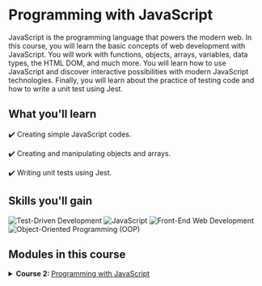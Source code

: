# Programming with JavaScript

JavaScript is the programming language that powers the modern web. In this course, you will learn the basic concepts of web development with JavaScript. You will work with functions, objects, arrays, variables, data types, the HTML DOM, and much more. You will learn how to use JavaScript and discover interactive possibilities with modern JavaScript technologies. Finally, you will learn about the practice of testing code and how to write a unit test using Jest.

## What you'll learn

✔️ Creating simple JavaScript codes.

✔️ Creating and manipulating objects and arrays.

✔️ Writing unit tests using Jest.

## Skills you'll gain

![Test-Driven Development](https://img.shields.io/badge/Test--Driven%20Development-Skill-red)
![JavaScript](https://img.shields.io/badge/JavaScript-Skill-yellow)
![Front-End Web Development](https://img.shields.io/badge/Front--End%20Web%20Development-Skill-blue)
![Object-Oriented Programming (OOP)](<https://img.shields.io/badge/Object--Oriented%20Programming%20(OOP)-Skill-green>)

## Modules in this course

<details>
<summary><b>Course 2: </b> <a href="https://www.coursera.org/learn/programming-with-javascript?specialization=meta-front-end-developer" target="_blank">Programming with JavaScript</a>
</summary>

### Module 1: Introduction to JavaScript

In this module, you are introduced to JavaScript. You'll learn why JavaScript is so integral to software development. And you'll get an overview of how to write JavaScript code inside the browser. Furthermore, you will learn about the most common operators as well as conditional statements and loops. After completing this module, you will have completed the following learning objectives:

<b>Learning Objectives</b>

- Explain the importance of JavaScript in software development
- Demonstrate how to write JavaScript code inside the browser
- Demonstrate how to write basic JavaScript code: List common operators, conditional statements and loops
- Demonstrate how to use variables and output their values in the console

### Module 2: The Building Blocks of a Program

Here you'll learn how to use objects, arrays and functions. In addition, you will learn about the most common built-in methods, and the difference between undefined, null and empty strings. And you'll explore both error handling and defensive programming. After completing this module, you will be able to:

<b>Learning Objectives</b>

- Build and use objects, arrays, and functions
- List some common built-in methods on built-in objects
- Describe handling bugs and errors using try, catch, throw, and defensive programming
- Explain the difference between undefined, null, and empty strings
- Demonstrate how to write basic code using arrays, objects, and functions

### Module 3: Programming Paradigms

This module is about functional programming and the oriented programming paradigm. You will learn what scope is in JavaScript. You'll explore the differences between var, let and const. And you'll learn how to use classes and inheritance in object oriented programming. Additionally, you'll explore how to use write JavaScript using modern features like spread and rest. You will build code that can manipulate the DOM and handle events. And you will use JSON in JavaScript. After completing this module, you will be able to:

<b>Learning Objectives</b>

- Outline the tenets of the functional programming and object-oriented programming paradigm
- Describe how scope works in JavaScript
- List the differences between var, let, and const
- Use classes and inheritance in OOP in JavaScript
- Use JSON in JavaScript
- Build code that manipulates the DOM and handles events
- Write JavaScript code using more modern features like spread, rest, template strings, and modules

### Module 4: Testing

Here you will learn about Node.js and Node Package Manager (npm). And you will explore how to install npm packages and how to work with package.json. Furthermore, you will learn about testing in JavaScript and you'll code a simple unit test in Jest. After completing this module, you will be able to:

<b>Learning Objectives</b>

- Describe Node.js and npm
- Explain how to install npm packages
- Describe how to work with package.json
- Explain the process of testing in JavaScript
- List the three most prevalent kinds of testing
- Demonstrate how to code a simple unit test in Jest

### Module 5: End-of-Course Graded Assessment

In the final module, you'll synthesize the skills you gained from the course to create code for the "Little lemon receipt maker. After you complete the individual units in this module, you will be able to take the graded assessment. You'll also have to opportunity to reflect on the course content and the learning path that lies ahead.

<b>Learning Objectives</b>

- Revise conditional statements, for loops, looping over arrays of objects, comparison operators, booleans, strings, numbers, arithmetic operators.

</details>
